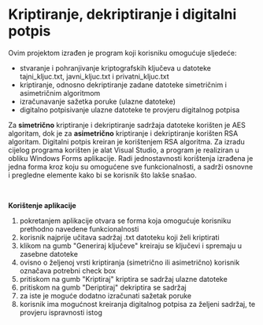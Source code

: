 # Kriptiranje, dekriptiranje i digitalni potpis

Ovim projektom izrađen je program koji korisniku omogućuje sljedeće:
- stvaranje i pohranjivanje kriptografskih ključeva u datoteke tajni_kljuc.txt, javni_kljuc.txt i privatni_kljuc.txt
- kriptiranje, odnosno dekriptiranje zadane datoteke simetričnim i asimetričnim algoritmom
- izračunavanje sažetka poruke (ulazne datoteke)
- digitalno potpisivanje ulazne datoteke te provjeru digitalnog potpisa

Za **simetrično** kriptiranje i dekriptiranje sadržaja datoteke korišten je AES algoritam, dok je za **asimetrično** kriptiranje i dekriptiranje korišten RSA algoritam. Digitalni potpis kreiran je korištenjem RSA algoritma.
Za izradu cijelog programa korišten je alat Visual Studio, a program je realiziran u obliku Windows Forms aplikacije.
Radi jednostavnosti korištenja izrađena je jedna forma kroz koju su omogućene sve funkcionalnosti, a sadrži osnovne i pregledne elemente kako bi se korisnik što lakše snašao. 

<br>

**Korištenje aplikacije**
1. pokretanjem aplikacije otvara se forma koja omogućuje korisniku prethodno navedene funkcionalnosti
2. korisnik najprije učitava sadržaj .txt datoteku koji želi kriptirati
3. klikom na gumb "Generiraj ključeve" kreiraju se ključevi i spremaju u zasebne datoteke
4. ovisno o željenoj vrsti kriptiranja (simetrično ili asimetrično) korisnik označava potrebni check box
5. pritiskom na gumb "Kriptiraj" kriptira se sadržaj ulazne datoteke
6. pritiskom na gumb "Deriptiraj" dekriptira se sadržaj
7. za iste je moguće dodatno izračunati sažetak poruke
8. korisnik ima mogućnost kreiranja digitalnog potpisa za željeni sadržaj, te provjeru ispravnosti istog
